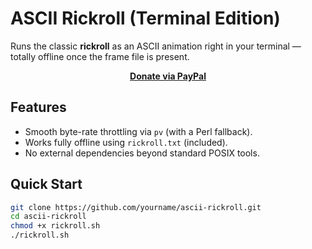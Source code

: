 # ASCII Rickroll (Terminal Edition)

Runs the classic **rickroll** as an ASCII animation right in your terminal — totally offline once the frame file is present.

<p align="center">
  <a href="https://www.paypal.com/paypalme/Erenkrb"><b>Donate via PayPal</b></a>
</p>

## Features
- Smooth byte-rate throttling via `pv` (with a Perl fallback).
- Works fully offline using `rickroll.txt` (included).
- No external dependencies beyond standard POSIX tools.

## Quick Start

```bash
git clone https://github.com/yourname/ascii-rickroll.git
cd ascii-rickroll
chmod +x rickroll.sh
./rickroll.sh
